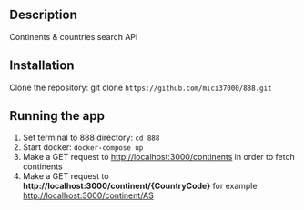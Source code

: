 ## Description

Continents & countries search API

## Installation

Clone the repository: git clone ```https://github.com/mici37000/888.git```

## Running the app

1. Set terminal to 888 directory: ```cd 888```
2. Start docker: ```docker-compose up```
3. Make a GET request to <http://localhost:3000/continents> in order to fetch continents
4. Make a GET request to **http://localhost:3000/continent/{CountryCode}** for example <http://localhost:3000/continent/AS>
